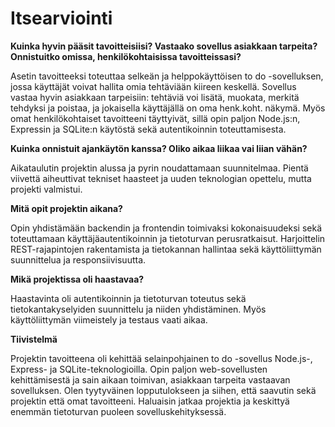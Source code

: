 # Itsearviointi

**Kuinka hyvin pääsit tavoitteisiisi? Vastaako sovellus asiakkaan tarpeita? Onnistuitko omissa, henkilökohtaisissa tavoitteissasi?**

Asetin tavoitteeksi toteuttaa selkeän ja helppokäyttöisen to do -sovelluksen, jossa käyttäjät voivat hallita omia tehtäviään kiireen keskellä. Sovellus vastaa hyvin asiakkaan tarpeisiin: tehtäviä voi lisätä, muokata, merkitä tehdyksi ja poistaa, ja jokaisella käyttäjällä on oma henk.koht. näkymä. Myös omat henkilökohtaiset tavoitteeni täyttyivät, sillä opin paljon Node.js:n, Expressin ja SQLite:n käytöstä sekä autentikoinnin toteuttamisesta.

**Kuinka onnistuit ajankäytön kanssa? Oliko aikaa liikaa vai liian vähän?**

Aikataulutin projektin alussa ja pyrin noudattamaan suunnitelmaa. Pientä viivettä aiheuttivat tekniset haasteet ja uuden teknologian opettelu, mutta projekti valmistui.

**Mitä opit projektin aikana?**

Opin yhdistämään backendin ja frontendin toimivaksi kokonaisuudeksi sekä toteuttamaan käyttäjäautentikoinnin ja tietoturvan perusratkaisut. Harjoittelin REST-rajapintojen rakentamista ja tietokannan hallintaa sekä käyttöliittymän suunnittelua ja responsiivisuutta.

**Mikä projektissa oli haastavaa?**

Haastavinta oli autentikoinnin ja tietoturvan toteutus sekä tietokantakyselyiden suunnittelu ja niiden yhdistäminen. Myös käyttöliittymän viimeistely ja testaus vaati aikaa.

**Tiivistelmä**

Projektin tavoitteena oli kehittää selainpohjainen to do -sovellus Node.js-, Express- ja SQLite-teknologioilla. Opin paljon web-sovellusten kehittämisestä ja sain aikaan toimivan, asiakkaan tarpeita vastaavan sovelluksen. Olen tyytyväinen lopputulokseen ja siihen, että saavutin sekä projektin että omat tavoitteeni. Haluaisin jatkaa projektia ja keskittyä enemmän tietoturvan puoleen sovelluskehityksessä.
